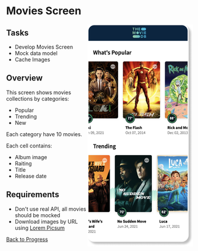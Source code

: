 # Movies Screen

<img align="right" src="./assets/mockups/movies-screen.png" height="600">

## Tasks

- Develop Movies Screen
- Mock data model
- Cache Images

## Overview

This screen shows movies collections by categories:

- Popular
- Trending
- New

Each category have 10 movies.

Each cell contains:

- Album image
- Raiting
- Title
- Release date

## Requirements

- Don't use real API, all movies should be mocked
- Download images by URL using [Lorem Picsum](https://picsum.photos)

[Back to Progress](../README.md#progress)
